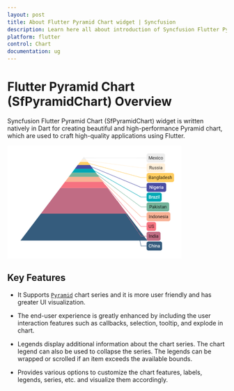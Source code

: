 ```yaml
---
layout: post
title: About Flutter Pyramid Chart widget | Syncfusion
description: Learn here all about introduction of Syncfusion Flutter Pyramid Chart (SfPyramidChart) widget, its features, and more.
platform: flutter
control: Chart
documentation: ug
---
```


# Flutter Pyramid Chart (SfPyramidChart) Overview

Syncfusion Flutter Pyramid Chart (SfPyramidChart) widget is written natively in Dart for creating beautiful and high-performance Pyramid chart, which are used to craft high-quality applications using Flutter.

  ![Overview Flutter chart](images/overview/overview_pyramid.png)

## Key Features

* It Supports [`Pyramid`](https://www.syncfusion.com/flutter-widgets/flutter-charts/chart-types/pyramid-chart) chart series and it is more user friendly and has greater UI visualization. 

* The end-user experience is greatly enhanced by including the user interaction features such as callbacks, selection, tooltip, and explode in chart. 

* Legends display additional information about the chart series. The chart legend can also be used to collapse the series. The legends can be wrapped or scrolled if an item exceeds the available bounds. 

* Provides various options to customize the chart features, labels, legends, series, etc. and visualize them accordingly.
